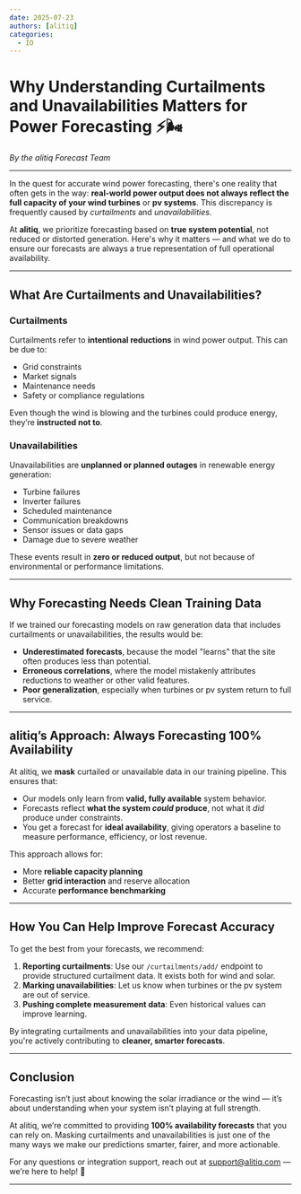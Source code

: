 ```yaml
---
date: 2025-07-23
authors: [alitiq]
categories:
  - IO
---
```


# Why Understanding Curtailments and Unavailabilities Matters for Power Forecasting ⚡🌬️

*By the alitiq Forecast Team*

---

In the quest for accurate wind power forecasting, there's one reality that often gets in the way: **real-world power output does not always reflect the full capacity of your wind turbines** or **pv systems**. This discrepancy is frequently caused by *curtailments* and *unavailabilities*.

<!-- more -->

At **alitiq**, we prioritize forecasting based on **true system potential**, not reduced or distorted generation. Here's why it matters — and what we do to ensure our forecasts are always a true representation of full operational availability.

---

## What Are Curtailments and Unavailabilities?  

### Curtailments  
Curtailments refer to **intentional reductions** in wind power output. This can be due to:
- Grid constraints  
- Market signals  
- Maintenance needs  
- Safety or compliance regulations

Even though the wind is blowing and the turbines could produce energy, they’re **instructed not to**.

### Unavailabilities  
Unavailabilities are **unplanned or planned outages** in renewable energy generation:
- Turbine failures
- Inverter failures
- Scheduled maintenance
- Communication breakdowns  
- Sensor issues or data gaps
- Damage due to severe weather

These events result in **zero or reduced output**, but not because of environmental or performance limitations.

---

## Why Forecasting Needs Clean Training Data  

If we trained our forecasting models on raw generation data that includes curtailments or unavailabilities, the results would be:
- **Underestimated forecasts**, because the model "learns" that the site often produces less than potential.
- **Erroneous correlations**, where the model mistakenly attributes reductions to weather or other valid features.
- **Poor generalization**, especially when turbines or pv system return to full service.

---

## alitiq’s Approach: Always Forecasting 100% Availability  

At alitiq, we **mask** curtailed or unavailable data in our training pipeline. This ensures that:
- Our models only learn from **valid, fully available** system behavior.  
- Forecasts reflect **what the system *could* produce**, not what it *did* produce under constraints.  
- You get a forecast for **ideal availability**, giving operators a baseline to measure performance, efficiency, or lost revenue.

This approach allows for:
- More **reliable capacity planning**  
- Better **grid interaction** and reserve allocation  
- Accurate **performance benchmarking**  

---

## How You Can Help Improve Forecast Accuracy  

To get the best from your forecasts, we recommend:
1. **Reporting curtailments**: Use our `/curtailments/add/` endpoint to provide structured curtailment data. It exists both for wind and solar.
2. **Marking unavailabilities**: Let us know when turbines or the pv system are out of service.
3. **Pushing complete measurement data**: Even historical values can improve learning.

By integrating curtailments and unavailabilities into your data pipeline, you're actively contributing to **cleaner, smarter forecasts**.

---

## Conclusion  

Forecasting isn’t just about knowing the solar irradiance or the wind — it’s about understanding when your system isn’t playing at full strength.

At alitiq, we’re committed to providing **100% availability forecasts** that you can rely on. Masking curtailments and unavailabilities is just one of the many ways we make our predictions smarter, fairer, and more actionable.

For any questions or integration support, reach out at [support@alitiq.com](mailto:support@alitiq.com) — we’re here to help! 💬

---

